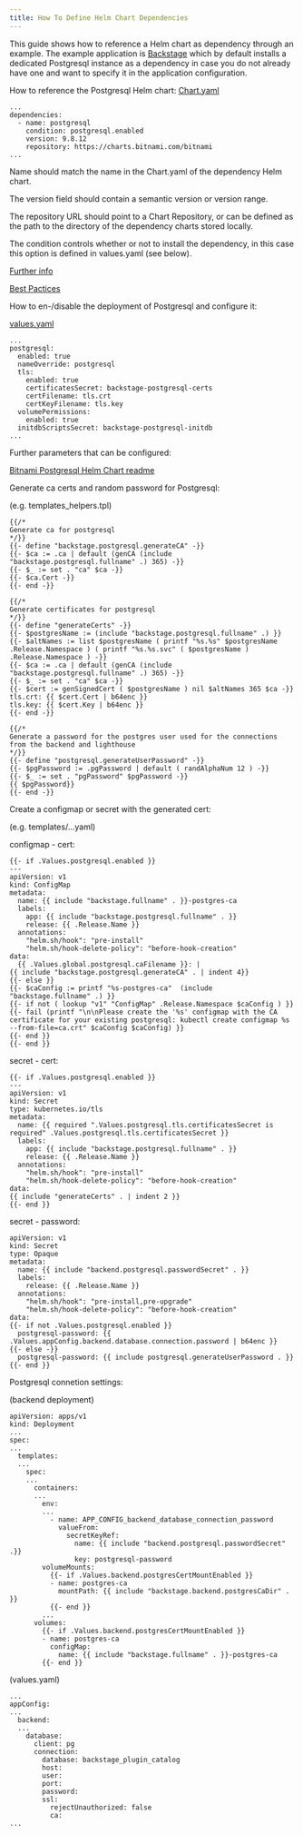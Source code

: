 ```yaml
---
title: How To Define Helm Chart Dependencies
---
```


This guide shows how to reference a Helm chart as dependency through an example.
The example application is [Backstage](https://backstage.io/) which by default installs a dedicated Postgresql instance as a dependency in case you do not already have one and want to specify it in the application configuration.

How to reference the Postgresql Helm chart:
[Chart.yaml](https://github.com/backstage/backstage/blob/master/contrib/chart/backstage/Chart.yaml)
```
...
dependencies:
  - name: postgresql
    condition: postgresql.enabled
    version: 9.8.12
    repository: https://charts.bitnami.com/bitnami
...
```
Name should match the name in the Chart.yaml of the dependency Helm chart.

The version field should contain a semantic version or version range.

The repository URL should point to a Chart Repository, or can be defined as the path to the directory of the dependency charts stored locally.

The condition controls whether or not to install the dependency, in this case this option is defined in values.yaml (see below).

[Further info](https://helm.sh/docs/helm/helm_dependency/)

[Best Pactices](https://helm.sh/docs/chart_best_practices/dependencies/)

How to en-/disable the deployment of Postgresql and configure it:

[values.yaml](https://github.com/backstage/backstage/blob/master/contrib/chart/backstage/values.yaml)
```
...
postgresql:
  enabled: true
  nameOverride: postgresql
  tls:
    enabled: true
    certificatesSecret: backstage-postgresql-certs
    certFilename: tls.crt
    certKeyFilename: tls.key
  volumePermissions:
    enabled: true
  initdbScriptsSecret: backstage-postgresql-initdb
...
```

Further parameters that can be configured:

[Bitnami Postgresql Helm Chart readme](https://github.com/bitnami/charts/blob/master/bitnami/postgresql/README.md#parameters)

Generate ca certs and random password for Postgresql:

(e.g. templates\_helpers.tpl)
```
{{/*
Generate ca for postgresql
*/}}
{{- define "backstage.postgresql.generateCA" -}}
{{- $ca := .ca | default (genCA (include "backstage.postgresql.fullname" .) 365) -}}
{{- $_ := set . "ca" $ca -}}
{{- $ca.Cert -}}
{{- end -}}

{{/*
Generate certificates for postgresql
*/}}
{{- define "generateCerts" -}}
{{- $postgresName := (include "backstage.postgresql.fullname" .) }}
{{- $altNames := list $postgresName ( printf "%s.%s" $postgresName .Release.Namespace ) ( printf "%s.%s.svc" ( $postgresName ) .Release.Namespace ) -}}
{{- $ca := .ca | default (genCA (include "backstage.postgresql.fullname" .) 365) -}}
{{- $_ := set . "ca" $ca -}}
{{- $cert := genSignedCert ( $postgresName ) nil $altNames 365 $ca -}}
tls.crt: {{ $cert.Cert | b64enc }}
tls.key: {{ $cert.Key | b64enc }}
{{- end -}}

{{/*
Generate a password for the postgres user used for the connections from the backend and lighthouse
*/}}
{{- define "postgresql.generateUserPassword" -}}
{{- $pgPassword := .pgPassword | default ( randAlphaNum 12 ) -}}
{{- $_ := set . "pgPassword" $pgPassword -}}
{{ $pgPassword}}
{{- end -}}
```
Create a configmap or secret with the generated cert:

(e.g. templates/...yaml)

configmap - cert:
```
{{- if .Values.postgresql.enabled }}
---
apiVersion: v1
kind: ConfigMap
metadata:
  name: {{ include "backstage.fullname" . }}-postgres-ca
  labels:
    app: {{ include "backstage.postgresql.fullname" . }}
    release: {{ .Release.Name }}
  annotations:
    "helm.sh/hook": "pre-install"
    "helm.sh/hook-delete-policy": "before-hook-creation"
data:
  {{ .Values.global.postgresql.caFilename }}: |
{{ include "backstage.postgresql.generateCA" . | indent 4}}
{{- else }}
{{- $caConfig := printf "%s-postgres-ca"  (include "backstage.fullname" .) }}
{{- if not ( lookup "v1" "ConfigMap" .Release.Namespace $caConfig ) }}
{{- fail (printf "\n\nPlease create the '%s' configmap with the CA certificate for your existing postgresql: kubectl create configmap %s --from-file=ca.crt" $caConfig $caConfig) }}
{{- end }}
{{- end }}
```
secret - cert:
```
{{- if .Values.postgresql.enabled }}
---
apiVersion: v1
kind: Secret
type: kubernetes.io/tls
metadata:
  name: {{ required ".Values.postgresql.tls.certificatesSecret is required" .Values.postgresql.tls.certificatesSecret }}
  labels:
    app: {{ include "backstage.postgresql.fullname" . }}
    release: {{ .Release.Name }}
  annotations:
    "helm.sh/hook": "pre-install"
    "helm.sh/hook-delete-policy": "before-hook-creation"
data:
{{ include "generateCerts" . | indent 2 }}
{{- end }}
```
secret - password:
```
apiVersion: v1
kind: Secret
type: Opaque
metadata:
  name: {{ include "backend.postgresql.passwordSecret" . }}
  labels:
    release: {{ .Release.Name }}
  annotations:
    "helm.sh/hook": "pre-install,pre-upgrade"
    "helm.sh/hook-delete-policy": "before-hook-creation"
data:
{{- if not .Values.postgresql.enabled }}
  postgresql-password: {{ .Values.appConfig.backend.database.connection.password | b64enc }}
{{- else -}}
  postgresql-password: {{ include postgresql.generateUserPassword . }}
{{- end }}
```
Postgresql connetion settings:

(backend deployment)
```
apiVersion: apps/v1
kind: Deployment
...
spec:
...
  templates:
  ...
    spec:
    ...
      containers:
      ...
        env:
        ...
          - name: APP_CONFIG_backend_database_connection_password
            valueFrom:
              secretKeyRef:
                name: {{ include "backend.postgresql.passwordSecret" .}}
                key: postgresql-password
        volumeMounts:
          {{- if .Values.backend.postgresCertMountEnabled }}
          - name: postgres-ca
            mountPath: {{ include "backstage.backend.postgresCaDir" . }}
          {{- end }}
        ...
      volumes:
        {{- if .Values.backend.postgresCertMountEnabled }}
        - name: postgres-ca
          configMap:
            name: {{ include "backstage.fullname" . }}-postgres-ca
        {{- end }}
```
(values.yaml)
```
...
appConfig:
...
  backend:
  ...
    database:
      client: pg
      connection:
        database: backstage_plugin_catalog
        host:
        user:
        port:
        password:
        ssl:
          rejectUnauthorized: false
          ca:
...
```
